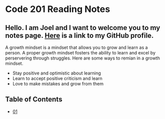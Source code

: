 # Code 201 Reading Notes

## Hello. I am Joel and I want to welcome you to my notes page. [Here](https://github.com/zgameboyz) is a link to my GitHub profile. 
A growth mindset is a mindset that allows you to grow and learn as a person. A proper growth mindset fosters the ability to learn and excel by perservering through struggles. 
Here are some ways to remian in a growth mindset. 
* Stay positive and optimistic about learning
* Learn to accept positive criticism and learn
* Love to make mistakes and grow from them


## Table of Contents
* [01](reading-01.md)
<!-- * [02 Markdown Notes](rn-02-text-editors.md)
* [03 Git Notes](rn-03-revisions-and-the-cloud.md)
* [04 HTML](rn-04-html.md)
* [05 CSS](rn-05-css.md)
* [06 JavaScript](rn-06-javascript.md)
* [07 How Computers Work](rn-07-how-computers-work.md)
* [08 More Javascript notes](rn-08-more-javascript.md)
* [09 loops](rn-09-more-loops.md) -->